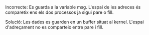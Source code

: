 Incorrecte:
Es guarda a la variable msg.
L'espai de les adreces és comparetix ens els dos processos ja sigui pare o fill.

Solució:
Les dades es guarden en un buffer situat al kernel.
L'espai d'adreçament no es comparteix entre pare i fill.